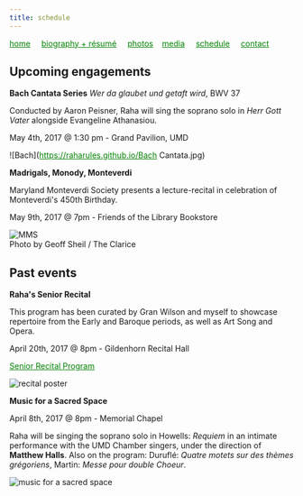 ```yaml
---
title: schedule
---
```

<style>
a { color: green; } 
</style>
[home](/)&nbsp;&nbsp;&nbsp;&nbsp; [biography + résumé](/about.html)&nbsp;&nbsp;&nbsp;&nbsp; [photos](/photos.html)&nbsp;&nbsp;&nbsp; [media](/media.html)&nbsp;&nbsp;&nbsp;&nbsp; [schedule](/schedule.html)&nbsp;&nbsp;&nbsp;&nbsp; [contact](/contact.html)

## Upcoming engagements

**Bach Cantata Series**
_Wer da glaubet und getaft wird_, BWV 37

Conducted by Aaron Peisner, Raha will sing the soprano solo in _Herr Gott Vater_ alongside Evangeline Athanasiou.

May 4th, 2017 @ 1:30 pm - Grand Pavilion, UMD

![Bach](https://raharules.github.io/Bach Cantata.jpg)

**Madrigals, Monody, Monteverdi**

Maryland Monteverdi Society presents a lecture-recital in celebration of Monteverdi's 450th Birthday.

May 9th, 2017 @ 7pm - Friends of the Library Bookstore

![MMS](https://raharules.github.io/Maryland_Monteverdi_Society_2017.jpg)
<br />
Photo by Geoff Sheil / The Clarice

## Past events
**Raha's Senior Recital**

This program has been curated by Gran Wilson and myself to showcase repertoire from the Early and Baroque periods, as well as Art Song and Opera.

April 20th, 2017 @ 8pm - Gildenhorn Recital Hall

[Senior Recital Program](https://raharules.github.io/Raha_Mirzadegan_Senior_Recital_Program.pdf)

![recital poster](https://raharules.github.io/Raha's_Senior_Recital.jpg)

**Music for a Sacred Space**

April 8th, 2017 @ 8pm - Memorial Chapel

Raha will be singing the soprano solo in Howells: _Requiem_ in an intimate performance with the UMD Chamber singers, under the direction of **Matthew Halls**. Also on the program: Duruflé: _Quatre motets sur des thèmes grégoriens_, Martin: _Messe pour double Choeur_.

![music for a sacred space](https://raharules.github.io/Sacred_Space.jpg)
